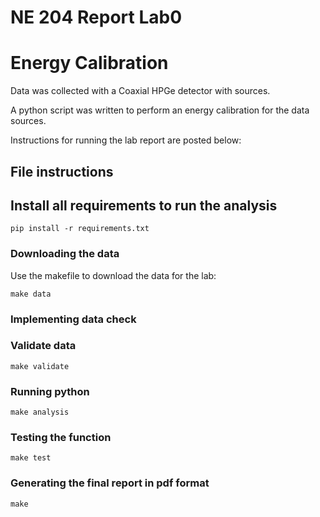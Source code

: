 # NE 204 Report Lab0

# Energy Calibration

Data was collected with a Coaxial HPGe detector with sources.

A python script was written to perform an energy calibration for the data
sources.

Instructions for running the lab report are posted below:

## File instructions

## Install all requirements to run the analysis

```
pip install -r requirements.txt

```

### Downloading the data

Use the makefile to download the data for the lab:

```
make data

```
### Implementing data check

### Validate data

```
make validate
```

### Running python

```
make analysis
```

### Testing the function

```
make test
```

### Generating the final report in pdf format

```
make
```
